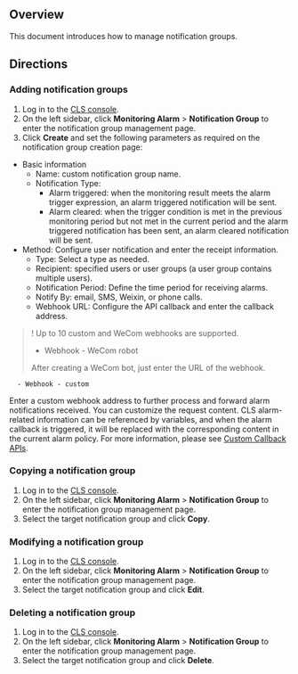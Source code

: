 ## Overview

This document introduces how to manage notification groups.

## Directions

### Adding notification groups

1. Log in to the [CLS console](https://console.cloud.tencent.com/cls/monitor/notice/create).
2. On the left sidebar, click **Monitoring Alarm** > **Notification Group** to enter the notification group management page.
3. Click **Create** and set the following parameters as required on the notification group creation page:
 - Basic information
    - Name: custom notification group name.
    - Notification Type:
      - Alarm triggered: when the monitoring result meets the alarm trigger expression, an alarm triggered notification will be sent.
      - Alarm cleared: when the trigger condition is met in the previous monitoring period but not met in the current period and the alarm triggered notification has been sent, an alarm cleared notification will be sent.
 - Method: Configure user notification and enter the receipt information.
    - Type: Select a type as needed.
    - Recipient: specified users or user groups (a user group contains multiple users).
    - Notification Period: Define the time period for receiving alarms.
    - Notify By: email, SMS, Weixin, or phone calls.
    - Webhook URL: Configure the API callback and enter the callback address.
>! Up to 10 custom and WeCom webhooks are supported.
>
>    - Webhook - WeCom robot
>
>After creating a WeCom bot, just enter the URL of the webhook.

      - Webhook - custom
Enter a custom webhook address to further process and forward alarm notifications received. You can customize the request content. CLS alarm-related information can be referenced by variables, and when the alarm callback is triggered, it will be replaced with the corresponding content in the current alarm policy. For more information, please see [Custom Callback APIs](https://intl.cloud.tencent.com/document/product/614/41986).



### Copying a notification group

1. Log in to the [CLS console](https://console.cloud.tencent.com/cls/monitor/notice/create).
2. On the left sidebar, click **Monitoring Alarm** > **Notification Group** to enter the notification group management page.
3. Select the target notification group and click **Copy**.

### Modifying a notification group

1. Log in to the [CLS console](https://console.cloud.tencent.com/cls/monitor/notice/create).
2. On the left sidebar, click **Monitoring Alarm** > **Notification Group** to enter the notification group management page.
3. Select the target notification group and click **Edit**.


### Deleting a notification group

1. Log in to the [CLS console](https://console.cloud.tencent.com/cls/monitor/notice/create).
2. On the left sidebar, click **Monitoring Alarm** > **Notification Group** to enter the notification group management page.
3. Select the target notification group and click **Delete**.

